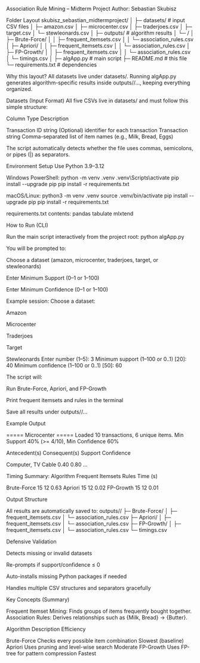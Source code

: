 Association Rule Mining – Midterm Project
Author: Sebastian Skubisz

Folder Layout
skubisz_sebastian_midtermproject/
│
├─ datasets/ # input CSV files
│ ├─ amazon.csv
│ ├─ microcenter.csv
│ ├─ traderjoes.csv
│ ├─ target.csv
│ └─ stewleonards.csv
│
├─ outputs/ # algorithm results
│ └─ <dataset>/
│ ├─ Brute-Force/
│ │ ├─ frequent_itemsets.csv
│ │ └─ association_rules.csv
│ ├─ Apriori/
│ │ ├─ frequent_itemsets.csv
│ │ └─ association_rules.csv
│ ├─ FP-Growth/
│ │ ├─ frequent_itemsets.csv
│ │ └─ association_rules.csv
│ └─ timings.csv
│
├─ algApp.py # main script
├─ README.md # this file
└─ requirements.txt # dependencies

Why this layout?
All datasets live under datasets/. Running algApp.py generates algorithm-specific results inside outputs/<dataset>/…, keeping everything organized.

Datasets (Input Format)
All five CSVs live in datasets/ and must follow this simple structure:

Column Type Description

Transaction ID string (Optional) identifier for each transaction
Transaction string Comma-separated list of item names (e.g., Milk, Bread, Eggs)

The script automatically detects whether the file uses commas, semicolons, or pipes (|) as separators.

Environment Setup
Use Python 3.9–3.12

Windows PowerShell:
python -m venv .venv
.venv\Scripts\activate
pip install --upgrade pip
pip install -r requirements.txt

macOS/Linux:
python3 -m venv .venv
source .venv/bin/activate
pip install --upgrade pip
pip install -r requirements.txt

requirements.txt contents:
pandas
tabulate
mlxtend

How to Run (CLI)

Run the main script interactively from the project root:
python algApp.py

You will be prompted to:

Choose a dataset (amazon, microcenter, traderjoes, target, or stewleonards)

Enter Minimum Support (0–1 or 1–100)

Enter Minimum Confidence (0–1 or 1–100)

Example session:
Choose a dataset:

Amazon

Microcenter

Traderjoes

Target

Stewleonards
Enter number (1–5): 3
Minimum support (1–100 or 0..1) [20]: 40
Minimum confidence (1–100 or 0..1) [50]: 60

The script will:

Run Brute-Force, Apriori, and FP-Growth

Print frequent itemsets and rules in the terminal

Save all results under outputs/<dataset>/...

Example Output

===== Microcenter =====
Loaded 10 transactions, 6 unique items.
Min Support 40% (>= 4/10), Min Confidence 60%

Antecedent(s) Consequent(s) Support Confidence

Computer, TV Cable 0.40 0.80
...

Timing Summary:
Algorithm Frequent Itemsets Rules Time (s)

Brute-Force 15 12 0.63
Apriori 15 12 0.02
FP-Growth 15 12 0.01

Output Structure

All results are automatically saved to:
outputs/<dataset>/
├─ Brute-Force/
│ ├─ frequent_itemsets.csv
│ └─ association_rules.csv
├─ Apriori/
│ ├─ frequent_itemsets.csv
│ └─ association_rules.csv
├─ FP-Growth/
│ ├─ frequent_itemsets.csv
│ └─ association_rules.csv
└─ timings.csv

Defensive Validation

Detects missing or invalid datasets

Re-prompts if support/confidence ≤ 0

Auto-installs missing Python packages if needed

Handles multiple CSV structures and separators gracefully

Key Concepts (Summary)

Frequent Itemset Mining: Finds groups of items frequently bought together.
Association Rules: Derives relationships such as {Milk, Bread} → {Butter}.

Algorithm Description Efficiency

Brute-Force Checks every possible item combination Slowest (baseline)
Apriori Uses pruning and level-wise search Moderate
FP-Growth Uses FP-tree for pattern compression Fastest
